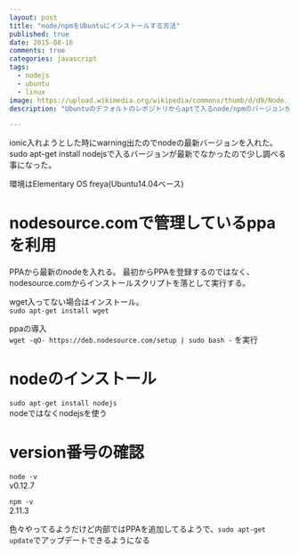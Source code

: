 ```yaml
---
layout: post
title: "node/npmをUbuntuにインストールする方法"
published: true
date: 2015-08-16
comments: true
categories: javascript
tags:
  - nodejs
  - ubuntu
  - linux 
image: https://upload.wikimedia.org/wikipedia/commons/thumb/d/d9/Node.js_logo.svg/553px-Node.js_logo.svg.png
description: "Ubuntuのデフォルトのレポジトリからaptで入るnode/npmのバージョンが最新でなかったのでインストール方法を調査した。"

---
```




ionic入れようとした時にwarning出たのでnodeの最新バージョンを入れた。  
sudo apt-get install nodejsで入るバージョンが最新でなかったので少し調べる事になった。

環境はElementary OS freya(Ubuntu14.04ベース)

<!-- more -->

# nodesource.comで管理しているppaを利用

PPAから最新のnodeを入れる。
最初からPPAを登録するのではなく、nodesource.comからインストールスクリプトを落として実行する。

wget入ってない場合はインストール。  
`sudo apt-get install wget`

ppaの導入  
`wget -qO- https://deb.nodesource.com/setup | sudo bash -` を実行  

# nodeのインストール

`sudo apt-get install nodejs`  
nodeではなくnodejsを使う

# version番号の確認

`node -v`  
v0.12.7  

`npm -v`  
2.11.3  

色々やってるようだけど内部ではPPAを追加してるようで、`sudo apt-get update`でアップデートできるようになる
